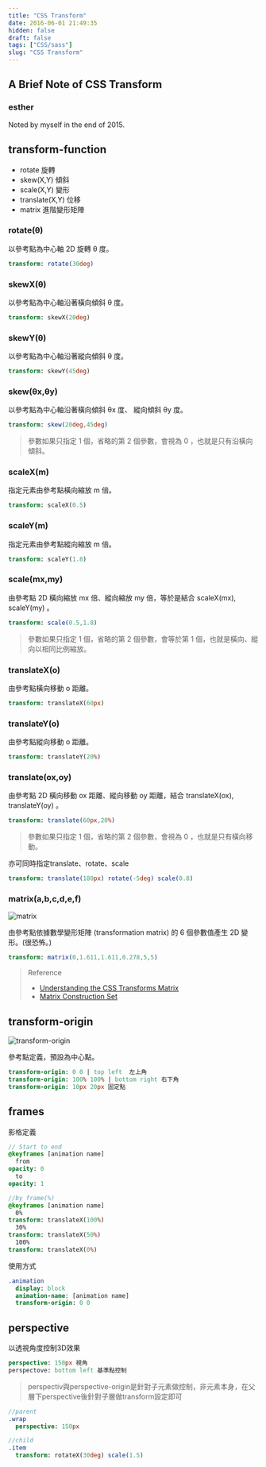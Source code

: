```yaml
---
title: "CSS Transform"
date: 2016-06-01 21:49:35
hidden: false
draft: false
tags: ["CSS/sass"]
slug: "CSS Transform"
---
```


## A Brief Note of CSS Transform

### esther
Noted by myself in the end of 2015.


<!--more-->

## transform-function

 - rotate 旋轉
 - skew(X,Y) 傾斜
 - scale(X,Y) 變形
 - translate(X,Y) 位移
 - matrix 進階變形矩陣

### rotate(θ)
以參考點為中心軸 2D 旋轉 θ 度。

```sass
transform: rotate(30deg)
```

### skewX(θ)
以參考點為中心軸沿著橫向傾斜 θ 度。

```sass
transform: skewX(20deg)
```

### skewY(θ)
以參考點為中心軸沿著縱向傾斜 θ 度。

```sass
transform: skewY(45deg)
```

### skew(θx,θy)
以參考點為中心軸沿著橫向傾斜 θx 度、 縱向傾斜 θy 度。

```sass
transform: skew(20deg,45deg)
```

> 參數如果只指定 1 個，省略的第 2 個參數，會視為 0 ，也就是只有沿橫向傾斜。

### scaleX(m)
指定元素由參考點橫向縮放 m 倍。

```sass
transform: scaleX(0.5)
```

### scaleY(m)
指定元素由參考點縱向縮放 m 倍。

```sass
transform: scaleY(1.8)
```

### scale(mx,my)
由參考點 2D 橫向縮放 mx 倍、縱向縮放 my 倍，等於是結合 scaleX(mx), scaleY(my) 。

```sass
transform: scale(0.5,1.8)
```

> 參數如果只指定 1 個，省略的第 2 個參數，會等於第 1 個，也就是橫向、縱向以相同比例縮放。

### translateX(o)
由參考點橫向移動 o 距離。

```sass
transform: translateX(60px)
```

### translateY(o)
由參考點縱向移動 o 距離。

```sass
transform: translateY(20%)
```

### translate(ox,oy)
由參考點 2D 橫向移動 ox 距離、縱向移動 oy 距離，結合 translateX(ox), translateY(oy) 。

```sass
transform: translate(60px,20%)
```

> 參數如果只指定 1 個，省略的第 2 個參數，會視為 0 ，也就是只有橫向移動。

亦可同時指定translate、rotate、scale

```sass
transform: translate(180px) rotate(-5deg) scale(0.8)
```

### matrix(a,b,c,d,e,f)

![matrix](https://dev.opera.com/articles/understanding-the-css-transforms-matrix/5.png)

由參考點依據數學變形矩陣 (transformation matrix) 的 6 個參數值產生 2D 變形。(很恐怖。)

```sass
transform: matrix(0,1.611,1.611,0.278,5,5)
```

> Reference
>  - [Understanding the CSS Transforms Matrix](https://dev.opera.com/articles/understanding-the-css-transforms-matrix/)
>  - [Matrix Construction Set](http://www.useragentman.com/matrix/)

## transform-origin

![transform-origin](http://www.108js.com/article/article8/img/css-transforms-matrix2.png)

參考點定義，預設為中心點。

```sass
transform-origin: 0 0 | top left  左上角
transform-origin: 100% 100% | bottom right 右下角
transform-origin: 10px 20px 固定點
```

## frames
影格定義

```sass
// Start to end
@keyframes [animation name]
  from
opacity: 0
  to
opacity: 1

//by frame(%)
@keyframes [animation name]
  0%
transform: translateX(100%)
  30%
transform: translateX(50%)
  100%
transform: translateX(0%)
```

使用方式

```sass
.animation
  display: block
  animation-name: [animation name]
  transform-origin: 0 0
```

## perspective
以透視角度控制3D效果

```sass
perspective: 150px 視角
perspectove: bottom left 基準點控制
```

> perspectiv與perspective-origin是針對子元素做控制，非元素本身，在父層下perspective後針對子層做transform設定即可

```sass
//parent
.wrap
  perspective: 150px

//child
.item
  transform: rotateX(30deg) scale(1.5)
```
